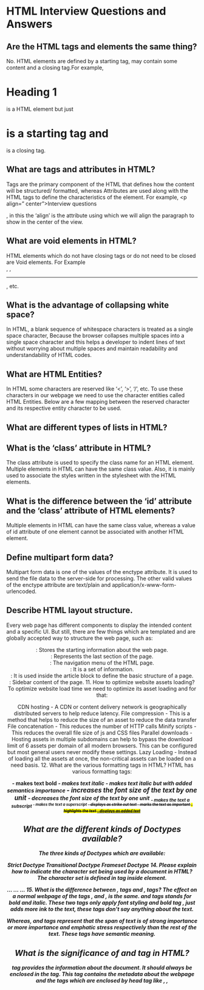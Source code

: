 # HTML Interview Questions and Answers

## Are the HTML tags and elements the same thing?

No. HTML elements are defined by a starting tag, may contain some content and a closing tag.For example, <h1>Heading 1</h1> is a HTML element but just <h1> is a starting tag and </h1> is a closing tag.

## What are tags and attributes in HTML?

Tags are the primary component of the HTML that defines how the content will be structured/ formatted, whereas Attributes are used along with the HTML tags to define the characteristics of the element. For example, <p align=” center”>Interview questions</p>, in this the ‘align’ is the attribute using which we will align the paragraph to show in the center of the view.

## What are void elements in HTML?

HTML elements which do not have closing tags or do not need to be closed are Void elements. For Example <br />, <img />, <hr />, etc.

## What is the advantage of collapsing white space?

In HTML, a blank sequence of whitespace characters is treated as a single space character, Because the browser collapses multiple spaces into a single space character and this helps a developer to indent lines of text without worrying about multiple spaces and maintain readability and understandability of HTML codes.

## What are HTML Entities?

In HTML some characters are reserved like ‘<’, ‘>’, ‘/’, etc. To use these characters in our webpage we need to use the character entities called HTML Entities. Below are a few mapping between the reserved character and its respective entity character to be used.

## What are different types of lists in HTML?

## What is the ‘class’ attribute in HTML?

The class attribute is used to specify the class name for an HTML element. Multiple elements in HTML can have the same class value. Also, it is mainly used to associate the styles written in the stylesheet with the HTML elements.

## What is the difference between the ‘id’ attribute and the ‘class’ attribute of HTML elements?

Multiple elements in HTML can have the same class value, whereas a value of id attribute of one element cannot be associated with another HTML element.

## Define multipart form data?

Multipart form data is one of the values of the enctype attribute. It is used to send the file data to the server-side for processing. The other valid values of the enctype attribute are text/plain and application/x-www-form-urlencoded.

## Describe HTML layout structure.

Every web page has different components to display the intended content and a specific UI. But still, there are few things which are templated and are globally accepted way to structure the web page, such as:

<header>: Stores the starting information about the web page.
<footer>: Represents the last section of the page.
<nav>: The navigation menu of the HTML page.
<article>: It is a set of information.
<section>: It is used inside the article block to define the basic structure of a page.
<aside>: Sidebar content of the page.
11. How to optimize website assets loading?
To optimize website load time we need to optimize its asset loading and for that:

CDN hosting - A CDN or content delivery network is geographically distributed servers to help reduce latency.
File compression - This is a method that helps to reduce the size of an asset to reduce the data transfer
File concatenation - This reduces the number of HTTP calls
Minify scripts - This reduces the overall file size of js and CSS files
Parallel downloads - Hosting assets in multiple subdomains can help to bypass the download limit of 6 assets per domain of all modern browsers. This can be configured but most general users never modify these settings.
Lazy Loading - Instead of loading all the assets at once, the non-critical assets can be loaded on a need basis. 12. What are the various formatting tags in HTML?
HTML has various formatting tags:

<b> - makes text bold
<i> - makes text italic
<em> - makes text italic but with added semantics importance
<big> - increases the font size of the text by one unit
<small> - decreases the font size of the text by one unit
<sub> - makes the text a subscript
<sup> - makes the text a superscript
<del> - displays as strike out text
<strong> - marks the text as important
<mark> - highlights the text
<ins> - displays as added text

## What are the different kinds of Doctypes available?

The three kinds of Doctypes which are available:

Strict Doctype
Transitional Doctype
Frameset Doctype 14. Please explain how to indicate the character set being used by a document in HTML?
The character set is defined in <meta> tag inside <head> element.

<!DOCTYPE html>
<html>
 <head>
   <meta charset="UTF-8">
   ...
   ...
 </head>
 ...
</html>
15. What is the difference between <strong>, <b> tags and <em>, <i> tags?
The effect on a normal webpage of the tags <strong>, <b>  and <em>, <i> is the same. <b> and <i> tags stands for bold and italic. These two tags only apply font styling and bold tag <b>, just adds more ink to the text, these tags don't say anything about the text.

Whereas, <strong> and <em> tags represent that the span of text is of strong importance or more importance and emphatic stress respectively than the rest of the text. These tags have semantic meaning.

## What is the significance of <head> and <body> tag in HTML?

<head> tag provides the information about the document. It should always be enclosed in the <html> tag. This tag contains the metadata about the webpage and the tags which are enclosed by head tag like <link>, <meta>, <style>, <script>, etc. are not displayed on the web page. Also, there can be only 1 <head> tag in the entire Html document and will always be before the <body> tag.

<body> tag defines the body of the HTML document. It should always be enclosed in the <html> tag. All the contents which needs to be displayed on the web page like images, text, audio, video, contents, using elements like <p>, <img>, <audio>, <heading>, <video>, <div>, etc. will always be enclosed by the <body> tag. Also, there can be only 1 body element in an HTML document and will always be after the <head> tag.

## Can we display a web page inside a web page or Is nesting of webpages possible?

Yes, we can display a web page inside another HTML web page. HTML provides a tag <iframe> using which we can achieve this functionality.

<iframe src=”url of the web page to embed” />
18. How is Cell Padding different from Cell Spacing?
Cell Spacing is the space or gap between two consecutive cells. Whereas, Cell Padding is the space or gap between the text/ content of the cell and the edge/ border of the cell. Please refer to the above figure example to find the difference.

## How can we club two or more rows or columns into a single row or column in an HTML table?

HTML provides two table attributes “rowspan” and “colspan” to make a cell span to multiple rows and columns respectively.

## Is it possible to change an inline element into a block level element?

Yes, it is possible using the “display” property with its value as “block”, to change the inline element into a block-level element.

## In how many ways can we position an HTML element? Or what are the permissible values of the position attribute?

There are mainly 7 values of position attribute that can be used to position an HTML element:

### static

Default value. Here the element is positioned according to the normal flow of the document.
absolute: Here the element is positioned relative to its parent element. The final position is determined by the values of left, right, top, bottom.

### fixed

This is similar to absolute except here the elements are positioned relative to the <html> element.

### relative

Here the element is positioned according to the normal flow of the document and positioned relative to its original/ normal position.

### initial

This resets the property to its default value.

### inherit

Here the element inherits or takes the property of its parent. 22. In how many ways you can display HTML elements?

### inline

Using this we can display any block-level element as an inline element. The height and width attribute values of the element will not affect.

### block

using this, we can display any inline element as a block-level element.

### inline-block

This property is similar to inline, except by using the display as inline-block, we can actually format the element using height and width values.

### flex

It displays the container and element as a flexible structure. It follows flexbox property.

### inline-flex

It displays the flex container as an inline element while its content follows the flexbox properties.

### grid

It displays the HTML elements as a grid container.

### none

Using this property we can hide the HTML element.

## Below are some of the display types which are rarely used

table
inline-table
table-cell
table-column
table-row
inline-grid
list-item
inherit
initial

## What is the difference between “display: none” and “visibility: hidden”, when used as attributes to the HTML element.

-   “visibility: hidden” for an HTML element then that element will be hidden from the webpage but still takes up space.
-   “display: none” attribute for an HTML element then the element will be hidden, and also it won’t take up any space on the webpage.

## How to specify the link in HTML and explain the target attribute?

HTML provides a hyperlink - <a> tag to specify the links in a webpage. The ‘href’ attribute is used to specify the link and the ‘target’ attribute is used to specify, where do we want to open the linked document. The ‘target’ attribute can have the following values:

\_self: This is a default value. It opens the document in the same window or tab as it was clicked.
\_blank: It opens the document in a new window or tab.
\_parent: It opens the document in a parent frame.
\_top: It opens the document in a full-body window. 25. In how many ways can we specify the CSS styles for the HTML element?
There are three ways in which we can specify the styles for HTML elements:

### Inline

Here we use the ‘style’ attribute inside the HTML element.

### Internal

Here we use the <style> tag inside the <head> tag. To apply the style we bind the elements using ‘id’ or ‘class’ attributes.

### External

Here we use the <link> tag inside <head> tag to reference the CSS file into our HTML code. Again the binding between elements and styles is done using ‘id’ or ‘class’ attributes.

## Difference between link tag <link> and anchor tag <a>?

The anchor tag <a> is used to create a hyperlink to another webpage or to a certain part of the webpage and these links are clickable, whereas, link tag <link> defines a link between a document and an external resource and these are not clickable.

## How to include javascript code in HTML?

HTML provides a <script> tag using which we can run the javascript code and make our HTML page more dynamic.

<!DOCTYPE html>
<html>
   <body>
    <h1>
          <span>This is a demo for </span>
          <u><span id="demo"></span></u>
   </h1>
   <script>
       document.getElementById("demo").innerHTML = "script Tag"
   </script>
   </body>
</html>

## When to use scripts in the head and when to use scripts in the body?

If the scripts contain some event-triggered functions or jquery library then we should use them in the head section. If the script writes the content on the page or is not inside a function then it should be placed inside the body section at the bottom. In short, follow below three points:

Place library scripts or event scripts in the head section.
Place normal scripts that do not write anything on the page, in the head section until there is any performance issue.
Place scripts that render something on the web page at the bottom of the body section. 29. What are forms and how to create forms in HTML?
The HTML form is used to collect the user inputs. HTML provides a <form> tag to create forms. To take input from the user we use the <input> tag inside the form so that all collected user data can be sent to the server for processing. There are different input types like ‘button’, ‘checkbox’, ‘number’, ‘text’, ‘password’, ‘submit’ etc.

<form action="/submit_data.php">
   <label>Enter your name: </label>
   <input type="text" name="name" /> 
   <label>Enter Mobile number </label>
   <input type="number" name="mobile_no"/>
   <input type="submit" value="Submit">
</form>

## How to handle events in HTML?

HTML allows event trigger actions in browsers using javascript or JQuery. There are a lot of events like ‘onclick’, ‘ondrag’, ‘onchange’, etc.

<!DOCTYPE html>
<html>
   <body style="padding-top:50px">
       <h3 id="event_demo">0</h3>
       <input type="button" onclick="myFunction()" value="Click Me" />
       <input type="reset" onclick="reset()" value="Reset" />
   </body>
   
   <script>
       function myFunction() {
           var value = document.getElementById("event_demo").innerHTML
           value = parseInt(value) + 1;
           document.getElementById("event_demo").innerHTML = value;
       }
       function reset() {
           document.getElementById("event_demo").innerHTML = 0;
       }
   </script>
</html>

## What are some of the advantages of HTML5 over its previous versions?

Some advantages of HTML5 are:-

-   It has Multimedia Support.
-   It has the capabilities to store offline data using SQL databases and application cache.
-   Javascript can be run in the background.
-   HTML5 also allows users to draw various shapes like rectangles, circles, triangles, etc.
-   Included new Semantic tags and form control tags. 32. How can we include audio or video in a webpage?
-   HTML5 provides two tags: <audio> and <video> tags using which we can add the audio or video directly in the webpage.

## Inline and block elements in HTML5?

-   Inline Block

-   Inline elements just take up the space that is absolutely necessary for the content and does not start from a new line.
    Example:- <span>, <a>, <strong>, <img>, <button>, <em>, <select>, <abbr>, <label>, <sub>, <cite>, <abbr>, <script>, <label>, <i>, <input>, <output>, <q>, etc. Block elements start on a new line and consume the full width of the page available.
    Example:- <div>, <p>, <header>, <footer>, <h1>...<h6>, <form>, <table>, <canvas>, <video>, <blockquote>, <pre>, <ul>, <ol>, <figcaption>, <figure>, <hr>, <article>, <section>, etc.

34. What is the difference between <figure> tag and <img> tag?
    The <figure> tag specifies the self-contained content, like diagrams, images, code snippets, etc. <figure> tag is used to semantically organize the contents of an image like image, image caption, etc., whereas the <img> tag is used to embed the picture in the HTML5 document.

35. How to specify the metadata in HTML5?
    To specify we can use <meta> tag which is a void tag,i.e., it does not have a closing tag. Some of the attributes used with meta tags are name, content, http-equiv, etc. The below image tells how to specify the metadata.

36. Is the <datalist> tag and <select> tag same?
    No. The <datalist> tag and <select> tag are different. In the case of <select> tag a user will have to choose from a list of options, whereas <datalist> when used along with the <input> tag provides a suggestion that the user selects one of the options given or can enter some entirely different value.

37. Define Image Map?
    Image Map lets a developer map/link different parts of images with the different web pages. It can be achieved by the <map> tag in HTML5, using which we can link images with clickable areas.

<img src=”image_url” , usemap=”#workspace” />
<map  name=”workspace”>
<area shape=”rect” coords=”34, 44, 270, 350” , href=”xyz.html” />
<area shape=”rect” coords=”10, 120, 250, 360” , href=”xyz.html” />
</map> 38. What are Semantic Elements?
Semantic elements are those which describe the particular meaning to the browser and the developer. Elements like <form>, <table>, <article>, <figure>, etc., are semantic elements.

39. Convert the below data into Tabular format in HTML5?
    S.no., Language, Mostly used for

1, HTML, FrontEnd

2, CSS, FrontEnd

3, Python, BackEnd

40. What is the difference between <meter> tag and <progress> tag?
    <progress> tag should be used when we want to show the completion progress of a task, whereas if we just want a scalar measurement within a known range or fraction value. Also, we can specify multiple extra attributes for <meter> tags like ‘form’, ‘low’, ‘high’, ‘min’, etc.

41. Is drag and drop possible using HTML5 and how?
    Yes, in HTML5 we can drag and drop an element. This can be achieved using the drag and drop-related events to be used with the element which we want to drag and drop.

42. Difference between SVG and Canvas HTML5 element?
    SVG Canvas
    SVG is a vector based i.e., composed of shapes. It is Raster based i.e., composed of pixels.
    SVG works better with a larger surface. Canvas works better with a smaller surface.
    SVG can be modified using CSS and scripts. Canvas can only be modified using scripts.
    SVG is highly scalable. So we can print at high quality with high resolution. It is less scalable.
43. What type of audio files can be played using HTML5?
    HTML5 supports the following three types of audio file formats:

Mp3
WAV
Ogg 44. What are the significant goals of the HTML5 specification?
These were the target area of the HTML5 specs:

Introduction of new element tags to better structure the web page such as <header> tag.
Forming a standard in cross-browser behavior and support for different devices and platforms
Backward compatible with the older version HTML web pages
Introduction of basic interactive elements without the dependency of plugins such as <video> tag instead of the flash plugin. 45. Explain the concept of web storage in HTML5.
This web storage helps in storing some of the static data in the local storage of the browser so that we do not need to fetch it from the server every time we need it. There is a size limit based on different browsers. This helps in decreasing the load time and a smooth user experience. There are two types of web storage that are used to store data locally in HTML5:

Local Storage - This helps in storing data that will be retained even though the user reopens the browser. It is stored for each webapp on different browsers.
Session Storage - This is used for one session only. After the user closes the browser this gets deleted. 46. What is Microdata in HTML5?
It is used to help extract data for site crawlers and search engines. It is basically a group of name-value pairs. The groups are called items, and each name-value pair is a property. Most of the search engines like Google, Microsoft, Yandex, etc follow schema.org vocabulary to extract this microdata.

<div itemscope itemtype="http://schema.org/SoftwareApplication">
 <span itemprop="name">Interviewbit Games</span> -
 REQUIRES <span itemprop="operatingSystem">ANDROID</span><br>
 <link itemprop="applicationCategory" href="http://schema.org/GameApplication"/>
 <div itemprop="aggregateRating" itemscope itemtype="http://schema.org/AggregateRating">
RATING:
<span itemprop="ratingValue">4.6</span> (
<span itemprop="ratingCount">8864</span> ratings )
 </div>
 <div itemprop="offers" itemscope itemtype="http://schema.org/Offer">
Price: Rs.<span itemprop="price">1.00</span>
<meta itemprop="priceCurrency" content="INR" />
 </div>
</div>
itemid – The unique, global identifier of an item.
itemprop – Used to add properties to an item.
itemref – Provides a list of element ids with additional properties.
itemscope – It defines the scope of the itemtype associated with it.
itemtype – Specifies the URL of the vocabulary that will be used to define itemprop.
The above example will be parsed by Google as

47. Which tag is used for representing the result of a calculation? Explain its attributes.
    The <output> tag is used for representing the result of a calculation. It has the following attributes:

for - It defines the relationship between the elements used in calculation and result.
form - This is used to define the form the output element belongs to.
name - The name of the output element.

<form oninput = "result.value=parseInt(n1.value)+parseInt(n2.value)">
     <input type = "number" name = "n1" value = "1" /> +
     <input type = "number" name = "n2" value = "2" /><br />
     The output is: <output name = "result"></output>
</form>
The above example looks like

48. What is new about the relationship between the <header> and <h1> tags in HTML5?
    As HTML5 was all about better semantics and arrangements of the tags and elements, the <header> tag specifies the header section of the webpage. Unlike in previous version there was one <h1> element for the entire webpage, now this is the header for one section such as <article> or <section>. According to the HTML5 specification, each <header> element must at least have one <h1> tag.

49. Explain HTML5 Graphics.
    HTML5 supports two kinds of graphics:

Canvas - It is like drawing on a whitepaper or a blank webpage. We can add different graphic designs on web pages with available methods for drawing various geometrical shapes.

<!DOCTYPE HTML>
<html>
 <head>
 </head>
 <body>
   <canvas width="300" height="100" style="border:2px solid;"></canvas>  
 </body>
</html>
SVG - Scalable Vector Graphics are used mostly for diagrams or icons. It follows the XML format.
<!DOCTYPE html>
<html>
 <body>
   <svg width="400" height="110">
     <rect width="300" height="100" style="fill:#FFF;stroke-width:2;stroke:#000" />
   </svg>
 </body>
</html>
Both of the above examples produce this output and represent two different approaches provided by HTML5 to implement graphical aspects in the webpage.

50. Explain new input types provided by HTML5 for forms?
    Following are the significant new data types offered by HTML5:

Date - Only select date by using type = "date"
Week - Pick a week by using type = "week"
Month - Only select month by using type = "month"
Time - Only select time by using type = "time".
Datetime - Combination of date and time by using type = "datetime"
Datetime-local - Combination of date and time by using type = "datetime-local." but ignoring the timezone
Color - Accepts multiple colors using type = "color"
Email - Accepts one or more email addresses using type = "email"
Number - Accepts a numerical value with additional checks like min and max using type = "number"
Search - Allows searching queries by inputting text using type = "search"
Tel - Allows different phone numbers by using type = "tel"
Placeholder - To display a short hint in the input fields before entering a value using type = "placeholder"
Range - Accepts a numerical value within a specific range using type = "range"
Url - Accepts a web address using type = "url”

<form>  
        <div>
            <label>Date:</label>
            <input type="date" id="date" />
            <br>
            <label>Week:</label>
            <input type="week" id="week" />
            <br>
            <label>Month:</label>
            <input type="month" id="month" />
            <br>
            <label>Time:</label>
            <input type="time" id="time" />
            <br>
            <label>Datetime:</label>
            <input type="datetime" id="datetime" />
            <br>
            <label>Datetime Local:</label>
            <input type="datetime-local" id="datetime-local" />
            <br>
            <label>Color:</label>
            <input type="color" id="color"/>
            <br>
            <label>Email:</label>
            <input type="email" id="email" placeholder="email address" />
            <br>
            <label>Number:</label>
            <input type="number" id="number" />
            <br>
            <label>Search:</label>
            <input type="search" id="search" />
            <br>
            <label>Phone:</label>
            <input type="tel" id="phone" placeholder="Phone Number" pattern="\d{10}$" />
            <br>
            <label>Range:</label>
            <input type="range" id="range" />
            <br>
            <label>URL:</label>
            <input type="url" id="url"/>
        </div>  
    </form>

    51. What are the New tags in Media Elements in HTML5?

<audio> - Used for sounds, audio streams, or music, embed audio content without any additional plug-in.
<video> - Used for video streams, embed video content etc.

<source> - Used for multiple media resources in media elements, such as audio, video, etc.
<embed> - Used for an external application or embedded content.
<track> - Used for subtitles in the media elements such as video or audio.
<label>
       Video:
   </label>
    <video width="320" height="240" controls>
        <source src="video.mp4" type="video/mp4">
        <track src="subtitles.vtt" kind="subtitles" srclang="en" label="English">
    </video>
    <br>
    <label>
        Embed:
    </label>
    <embed type="video/webm" src="https://www.youtube.com/embed/MpoE6s2psCw" width="400" height="300">
    <br>
    <label>
        Audio:
    </label>
    <audio controls>
        <source src="audio.mp3" type="audio/mpeg">
    </audio>

52. Why do you think the addition of drag-and-drop functionality in HTML5 is important? How will you make an image draggable in HTML5?
    The drag and drop functionality is a very intuitive way to select local files. This is similar to what most of the OS have copy functionality thus making it very easy for the user to comprehend. Before the native drag and drop API, this was achievable by writing complex Javascript programming or external frameworks like jQuery.

To enable this functionality there is a draggable attribute in the <img> tag and need to set ondrop and ondragover attribute to an eventhandler available in scripts.

<!DOCTYPE HTML>
<html>
 <head>
   <script>
     function allowDrop(ev) {
       ev.preventDefault();
     }
     function drop(ev) {
       ...
     }
   </script>
 </head>
 <body>
   ...
   <div id="div1" ondrop="drop(event)" ondragover="allowDrop(event)" style="border: 1px solid #aaaaaa; width:350px; height: 70px;"></div>
   <br>
   <img id="drag1" src="img_logo.gif" draggable="true" width="336" height="69">
    ...
 </body>
</html>
53. Why do we need the MathML element in HTML5?
MathML stands for Mathematical Markup Language. It is used for displaying mathematical expressions on web pages. For this <math> tag is used.

<!DOCTYPE HTML>
<html>
 <head>
 </head>
 <body>
<math>
  <mrow>
    <mrow>
      <msup>
        <mi> a </mi>
        <mn> 2 </mn>
      </msup>
      <mo> + </mo>
      <msup>
        <mi> b </mi>
        <mn> 2 </mn>
      </msup>
      <mo> + </mo>
      <mn> 2 </mn>
      <mn> a </mn>
      <mn> b </mn>
    </mrow>
    <mo> = </mo>
    <mn> 0 </mn>
  </mrow>
</math>
 </body>
</html>
This displays the equation a2 + b2 + 2ab = 0.

54. What are the server-sent events in HTML5?
    The events pushed from the webserver to the browsers are called server-sent events. DOM elements can be continuously updated using these events. This has a major advantage over straight-up polling. In polling, there is a lot of overhead since every time it is establishing an HTTP connection and tearing it down whereas, in server-sent events, there is one long-lived HTTP connection. To use a server-sent event, <eventsource> element is used. The src attribute of this element specifies the URL from which sends a data stream having the events.

<eventsource src = "/cgi-bin/myfile.cgi" />
55. What are Web Workers?
These are added to bring parallelism and async capability. It runs in the background to do the computationally expensive tasks without yielding to make the page responsive. It is achieved by starting a separate thread for such tasks. These are not meant to perform UI operations. There are three types of web workers:

Dedicated Workers - These are workers that are utilized by a single script.
Shared Workers -These are workers that are utilized by multiple scripts running in different windows, IFrames, etc.
Service Workers - These act as proxy servers between web applications, the browser, and the network. Mostly used for push notifications and sync APIs.

<p>Count numbers: <output id="result"></output></p>
<button onclick="startWorker()">Start Worker</button>
<button onclick="stopWorker()">Stop Worker</button>
<script>
var w;
function startWorker() {
 if(typeof(Worker) !== "undefined") {
if(typeof(w) == "undefined") {
  w = new Worker("demo_workers.js");
}
w.onmessage = function(event) {
  document.getElementById("result").innerHTML = event.data;
};
 }
}
function stopWorker() {
 w.terminate();
 w = undefined;
}
</script>

56. What is the usage of a novalidate attribute for the form tag that is introduced in HTML5?
    Its value is a boolean type that indicates whether or not the data being submitted by the form will be validated beforehand. By making this false, forms can be submitted without validation which helps users to resume later also.

<form action = "" method = "get" novalidate>
        Name:<br><input type="name" name="sname"><br>
       Doubt:<br><input type="number" name="doubt"><br>
        <input type="submit" value="Submit">
</form>
57. What are raster images and vector images?
Raster Images - The raster image is defined by the arrangement of pixels in a grid with exactly what color the pixel should be. Few raster file formats include PNG(.png), JPEG(.jpg), etc.
Vector Images - The vector image is defined using algorithms with shape and path definitions that can be used to render the image on-screen written in a similar markup fashion. The file extension is .svg

58. How to support SVG in old browsers?
    To support old browsers instead of defining the resource of svg in src attribute of <img> tag, it should be defined in srcset attribute and in src the fallback png file should be defined.

<img src="circle.png" alt="circle" srcset="circle.svg">
59. What are different approaches to make an image responsive?
Art direction - Using <picture> element the landscape image fully shown in desktop layout can be zoomed in with the main subject in focus for a portrait layout.
<picture>
 <source media="(min-width: 650px)" srcset="img_cup.jpg">
 <img src="img_marsh.jpg" style="width:auto;">
</picture>
Bigger Screen (>650px)

For any other screen

Resolution switching - Instead of zoom and crop the images can be scaled accordingly using vector graphics. Also, this can be further optimized to serve different pixel density screens as well.
For example SVG

<svg width="100" height="100">
 <circle cx="50" cy="50" r="40"
 stroke="green" stroke-width="4" fill="yellow" />
</svg>
